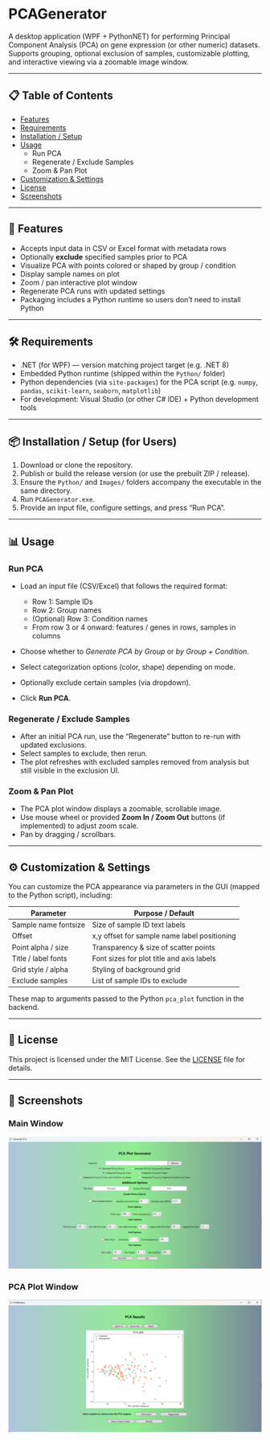 ﻿# PCAGenerator

A desktop application (WPF + PythonNET) for performing Principal Component Analysis (PCA) on gene expression (or other numeric) datasets.  
Supports grouping, optional exclusion of samples, customizable plotting, and interactive viewing via a zoomable image window.

---

## 📋 Table of Contents

- [Features](#features)  
- [Requirements](#requirements)  
- [Installation / Setup](#installation--setup)  
- [Usage](#usage)  
  - Run PCA  
  - Regenerate / Exclude Samples  
  - Zoom & Pan Plot  
- [Customization & Settings](#customization--settings)  
- [License](#license)  
- [Screenshots](#screenshots)

---

## 🚀 Features

- Accepts input data in CSV or Excel format with metadata rows  
- Optionally **exclude** specified samples prior to PCA  
- Visualize PCA with points colored or shaped by group / condition  
- Display sample names on plot  
- Zoom / pan interactive plot window  
- Regenerate PCA runs with updated settings  
- Packaging includes a Python runtime so users don’t need to install Python

---

## 🛠 Requirements

- .NET (for WPF) — version matching project target (e.g. .NET 8)  
- Embedded Python runtime (shipped within the `Python/` folder)  
- Python dependencies (via `site-packages`) for the PCA script (e.g. `numpy`, `pandas`, `scikit-learn`, `seaborn`, `matplotlib`)  
- For development: Visual Studio (or other C# IDE) + Python development tools  

---

## 📦 Installation / Setup (for Users)

1. Download or clone the repository.  
2. Publish or build the release version (or use the prebuilt ZIP / release).  
3. Ensure the `Python/` and `Images/` folders accompany the executable in the same directory.  
4. Run `PCAGenerator.exe`.  
5. Provide an input file, configure settings, and press “Run PCA”.

---

## 📊 Usage

### Run PCA

- Load an input file (CSV/Excel) that follows the required format:  
  - Row 1: Sample IDs  
  - Row 2: Group names  
  - (Optional) Row 3: Condition names  
  - From row 3 or 4 onward: features / genes in rows, samples in columns  

- Choose whether to *Generate PCA by Group* or *by Group + Condition*.  
- Select categorization options (color, shape) depending on mode.  
- Optionally exclude certain samples (via dropdown).  
- Click **Run PCA**.

### Regenerate / Exclude Samples

- After an initial PCA run, use the “Regenerate” button to re-run with updated exclusions.  
- Select samples to exclude, then rerun.  
- The plot refreshes with excluded samples removed from analysis but still visible in the exclusion UI.

### Zoom & Pan Plot

- The PCA plot window displays a zoomable, scrollable image.  
- Use mouse wheel or provided **Zoom In / Zoom Out** buttons (if implemented) to adjust zoom scale.  
- Pan by dragging / scrollbars.

---

## ⚙ Customization & Settings

You can customize the PCA appearance via parameters in the GUI (mapped to the Python script), including:

| Parameter           | Purpose / Default                            |
|---------------------|-----------------------------------------------|
| Sample name fontsize | Size of sample ID text labels                 |
| Offset               | x,y offset for sample name label positioning |
| Point alpha / size   | Transparency & size of scatter points         |
| Title / label fonts  | Font sizes for plot title and axis labels     |
| Grid style / alpha   | Styling of background grid                    |
| Exclude samples      | List of sample IDs to exclude                 |

These map to arguments passed to the Python `pca_plot` function in the backend.

---

## 📄 License

This project is licensed under the MIT License. See the [LICENSE](LICENSE) file for details.

---


## 📸 Screenshots
### Main Window

![Main Window](Images/main_window.png)

### PCA Plot Window

![PCA Plot Window](Images/pca_plot_window.png)
